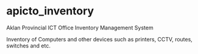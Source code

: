 # apicto_inventory
Aklan Provincial ICT Office Inventory Management System

Inventory of Computers and other devices such as printers, CCTV, routes, switches and etc.
